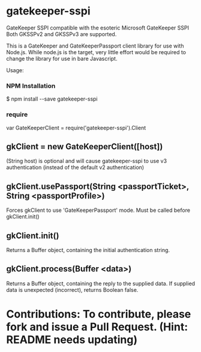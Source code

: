 # gatekeeper-sspi
GateKeeper SSPI compatible with the esoteric Microsoft GateKeeper SSPI
Both GKSSPv2 and GKSSPv3 are supported.

This is a GateKeeper and GateKeeperPassport client library for use with Node.js.
While node.js is the target, very little effort would be required to change the library for use in bare Javascript.

Usage:
### NPM Installation
$ npm install --save gatekeeper-sspi
### require
var GateKeeperClient = require('gatekeeper-sspi').Client


## gkClient = new GateKeeperClient([host])
(String host) is optional and will cause gatekeeper-sspi to use v3 authentication (instead of the default v2 authentication)
## gkClient.usePassport(String &lt;passportTicket&gt;, String &lt;passportProfile&gt;)
Forces gkClient to use 'GateKeeperPassport' mode. Must be called before gkClient.init()
## gkClient.init()
Returns a Buffer object, containing the initial authentication string.
## gkClient.process(Buffer &lt;data&gt;)
Returns a Buffer object, containing the reply to the supplied data.
If supplied data is unexpected (incorrect), returns Boolean false.

# Contributions: To contribute, please fork and issue a Pull Request. (Hint: README needs updating)
